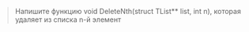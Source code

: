 > Напишите функцию void DeleteNth(struct TList** list, int n), 
которая удаляет из списка n-й элемент
